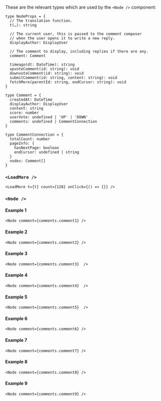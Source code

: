 These are the relevant types which are used by the `<Node />` component:

```code|lang-js
type NodeProps = {
  // The translation function.
  t(…): string

  // The current user, this is passed to the comment composer
  // when the user opens it to write a new reply.
  displayAuthor: DisplayUser

  // The comment to display, including replies if there are any.
  comment: Comment

  timeago(dt: DateTime): string
  upvoteComment(id: string): void
  downvoteComment(id: string): void
  submitComment(id: string, content: string): void
  fetchMore(parentId: string, endCursor: string): void
}

type Comment = {
  createdAt: DateTime
  displayAuthor: DisplayUser
  content: string
  score: number
  userVote: undefined | 'UP' | 'DOWN'
  comments: undefined | CommentConnection
}

type CommentConnection = {
  totalCount: number
  pageInfo: {
    hasNextPage: boolean
    endCursor: undefined | string
  }
  nodes: Comment[]
}
```

### `<LoadMore />`

```react|noSource
<LoadMore t={t} count={128} onClick={() => {}} />
```

### `<Node />`

#### Example 1

```react|noSource
<Node comment={comments.comment1} />
```

#### Example 2

```react|noSource
<Node comment={comments.comment2} />
```

#### Example 3

```react|noSource
<Node comment={comments.comment3}  />
```

#### Example 4

```react|noSource
<Node comment={comments.comment4}  />
```

#### Example 5

```react|noSource
<Node comment={comments.comment5}  />
```

#### Example 6

```react|noSource
<Node comment={comments.comment6} />
```

#### Example 7

```react|noSource
<Node comment={comments.comment7} />
```

#### Example 8

```react|noSource
<Node comment={comments.comment8} />
```

#### Example 9

```react|noSource
<Node comment={comments.comment9} />
```
